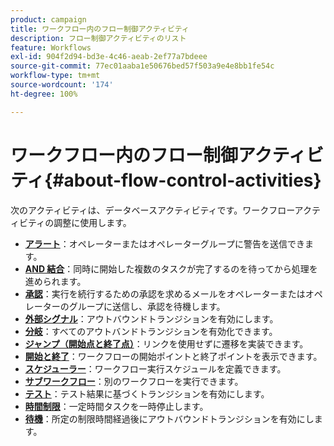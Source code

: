 ```yaml
---
product: campaign
title: ワークフロー内のフロー制御アクティビティ
description: フロー制御アクティビティのリスト
feature: Workflows
exl-id: 904f2d94-bd3e-4c46-aeab-2ef77a7bdeee
source-git-commit: 77ec01aaba1e50676bed57f503a9e4e8bb1fe54c
workflow-type: tm+mt
source-wordcount: '174'
ht-degree: 100%

---
```


# ワークフロー内のフロー制御アクティビティ{#about-flow-control-activities}

次のアクティビティは、データベースアクティビティです。ワークフローアクティビティの調整に使用します。

* **[アラート](alert.md)**：オペレーターまたはオペレーターグループに警告を送信できます。
* **[AND 結合](and-join.md)**：同時に開始した複数のタスクが完了するのを待ってから処理を進められます。
* **[承認](approval.md)**：実行を続行するための承認を求めるメールをオペレーターまたはオペレーターのグループに送信し、承認を待機します。
* **[外部シグナル](external-signal.md)**：アウトバウンドトランジションを有効にします。
* **[分岐](fork.md)**：すべてのアウトバンドトランジションを有効化できます。
* **[ジャンプ（開始点と終了点）](jump--start-point-and-end-point-.md)**：リンクを使用せずに遷移を実装できます。
* **[開始と終了](start-and-end.md)**：ワークフローの開始ポイントと終了ポイントを表示できます。
* **[スケジューラー](scheduler.md)**：ワークフロー実行スケジュールを定義できます。
* **[サブワークフロー](sub-workflow.md)**：別のワークフローを実行できます。
* **[テスト](test.md)**：テスト結果に基づくトランジションを有効にします。
* **[時間制限](time-constraint.md)**：一定時間タスクを一時停止します。
* **[待機](wait.md)**：所定の制限時間経過後にアウトバウンドトランジションを有効にします。
   <!--* **Task**: lets you configure task execution. Refer to the [Task](task.md) section.-->
